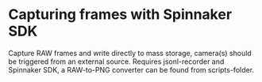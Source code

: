 # Capturing frames with Spinnaker SDK

Capture RAW frames and write directly to mass storage, camera(s) should be triggered from an external source. Requires jsonl-recorder and Spinnaker SDK, a RAW-to-PNG converter can be found from scripts-folder.  